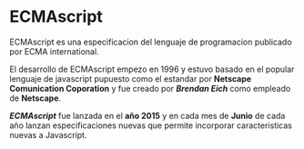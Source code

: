 # ECMAscript
ECMAscript es una especificacion del lenguaje de programacion publicado por ECMA international.

El desarrollo de ECMAscript empezo en 1996 y estuvo basado en el popular lenguaje de javascript pupuesto como el estandar por **Netscape Comunication Coporation** y fue creado por **_Brendan Eich_** como empleado de **Netscape**.

**_ECMAscript_** fue lanzada en el **año 2015** y en cada mes de **Junio** de cada año lanzan especificaciones nuevas que permite incorporar caracteristicas nuevas a Javascript.
